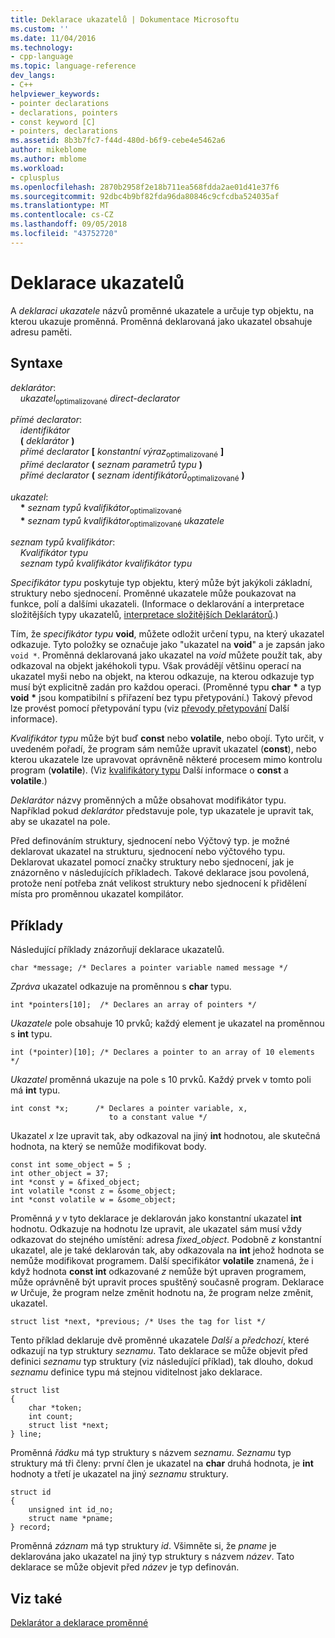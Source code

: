```yaml
---
title: Deklarace ukazatelů | Dokumentace Microsoftu
ms.custom: ''
ms.date: 11/04/2016
ms.technology:
- cpp-language
ms.topic: language-reference
dev_langs:
- C++
helpviewer_keywords:
- pointer declarations
- declarations, pointers
- const keyword [C]
- pointers, declarations
ms.assetid: 8b3b7fc7-f44d-480d-b6f9-cebe4e5462a6
author: mikeblome
ms.author: mblome
ms.workload:
- cplusplus
ms.openlocfilehash: 2870b2958f2e18b711ea568fdda2ae01d41e37f6
ms.sourcegitcommit: 92dbc4b9bf82fda96da80846c9cfcdba524035af
ms.translationtype: MT
ms.contentlocale: cs-CZ
ms.lasthandoff: 09/05/2018
ms.locfileid: "43752720"
---
```

# <a name="pointer-declarations"></a>Deklarace ukazatelů

A *deklaraci ukazatele* názvů proměnné ukazatele a určuje typ objektu, na kterou ukazuje proměnná. Proměnná deklarovaná jako ukazatel obsahuje adresu paměti.

## <a name="syntax"></a>Syntaxe

*deklarátor*:<br/>
&nbsp;&nbsp;&nbsp;&nbsp;*ukazatel*<sub>optimalizované</sub> *direct-declarator*

*přímé declarator*:<br/>
&nbsp;&nbsp;&nbsp;&nbsp;*identifikátor*<br/>
&nbsp;&nbsp;&nbsp;&nbsp;**(** *deklarátor* **)**<br/>
&nbsp;&nbsp;&nbsp;&nbsp;*přímé declarator* **[** *konstantní výraz*<sub>optimalizované</sub> **]**<br/>
&nbsp;&nbsp;&nbsp;&nbsp;*přímé declarator* **(** *seznam parametrů typu* **)**<br/>
&nbsp;&nbsp;&nbsp;&nbsp;*přímé declarator* **(** *seznam identifikátorů*<sub>optimalizované</sub> **)**

*ukazatel*:<br/>
&nbsp;&nbsp;&nbsp;&nbsp;<strong>\*</strong> *seznam typů kvalifikátor*<sub>optimalizované</sub><br/>
&nbsp;&nbsp;&nbsp;&nbsp;<strong>\*</strong> *seznam typů kvalifikátor*<sub>optimalizované</sub> *ukazatele*

*seznam typů kvalifikátor*:<br/>
&nbsp;&nbsp;&nbsp;&nbsp;*Kvalifikátor typu*<br/>
&nbsp;&nbsp;&nbsp;&nbsp;*seznam typů kvalifikátor* *kvalifikátor typu*

*Specifikátor typu* poskytuje typ objektu, který může být jakýkoli základní, struktury nebo sjednocení. Proměnné ukazatele může poukazovat na funkce, polí a dalšími ukazateli. (Informace o deklarování a interpretace složitějších typy ukazatelů, [interpretace složitějších Deklarátorů](../c-language/interpreting-more-complex-declarators.md).)

Tím, že *specifikátor typu* **void**, můžete odložit určení typu, na který ukazatel odkazuje. Tyto položky se označuje jako "ukazatel na **void**" a je zapsán jako `void *`. Proměnná deklarovaná jako ukazatel na *void* můžete použít tak, aby odkazoval na objekt jakéhokoli typu. Však provádějí většinu operací na ukazatel myši nebo na objekt, na kterou odkazuje, na kterou odkazuje typ musí být explicitně zadán pro každou operaci. (Proměnné typu **char** <strong>\*</strong> a typ **void** <strong>\*</strong> jsou kompatibilní s přiřazení bez typu přetypování.) Takový převod lze provést pomocí přetypování typu (viz [převody přetypování](../c-language/type-cast-conversions.md) Další informace).

*Kvalifikátor typu* může být buď **const** nebo **volatile**, nebo obojí. Tyto určit, v uvedeném pořadí, že program sám nemůže upravit ukazatel (**const**), nebo kterou ukazatele lze upravovat oprávněně některé procesem mimo kontrolu program (**volatile**). (Viz [kvalifikátory typu](../c-language/type-qualifiers.md) Další informace o **const** a **volatile**.)

*Deklarátor* názvy proměnných a může obsahovat modifikátor typu. Například pokud *deklarátor* představuje pole, typ ukazatele je upravit tak, aby se ukazatel na pole.

Před definováním struktury, sjednocení nebo Výčtový typ. je možné deklarovat ukazatel na strukturu, sjednocení nebo výčtového typu. Deklarovat ukazatel pomocí značky struktury nebo sjednocení, jak je znázorněno v následujících příkladech. Takové deklarace jsou povolená, protože není potřeba znát velikost struktury nebo sjednocení k přidělení místa pro proměnnou ukazatel kompilátor.

## <a name="examples"></a>Příklady
Následující příklady znázorňují deklarace ukazatelů.

```
char *message; /* Declares a pointer variable named message */
```

*Zpráva* ukazatel odkazuje na proměnnou s **char** typu.

```
int *pointers[10];  /* Declares an array of pointers */
```

*Ukazatele* pole obsahuje 10 prvků; každý element je ukazatel na proměnnou s **int** typu.

```
int (*pointer)[10]; /* Declares a pointer to an array of 10 elements */
```

*Ukazatel* proměnná ukazuje na pole s 10 prvků. Každý prvek v tomto poli má **int** typu.

```
int const *x;      /* Declares a pointer variable, x,
                      to a constant value */
```

Ukazatel *x* lze upravit tak, aby odkazoval na jiný **int** hodnotou, ale skutečná hodnota, na který se nemůže modifikovat body.

```
const int some_object = 5 ;
int other_object = 37;
int *const y = &fixed_object;
int volatile *const z = &some_object;
int *const volatile w = &some_object;
```

Proměnná *y* v tyto deklarace je deklarován jako konstantní ukazatel **int** hodnotu. Odkazuje na hodnotu lze upravit, ale ukazatel sám musí vždy odkazovat do stejného umístění: adresa *fixed_object*. Podobně *z* konstantní ukazatel, ale je také deklarován tak, aby odkazovala na **int** jehož hodnota se nemůže modifikovat programem. Další specifikátor **volatile** znamená, že i když hodnota **const int** odkazované *z* nemůže být upraven programem, může oprávněně být upravit proces spuštěný současně program. Deklarace *w* Určuje, že program nelze změnit hodnotu na, že program nelze změnit, ukazatel.

```
struct list *next, *previous; /* Uses the tag for list */
```

Tento příklad deklaruje dvě proměnné ukazatele *Další* a *předchozí*, které odkazují na typ struktury *seznamu*. Tato deklarace se může objevit před definici *seznamu* typ struktury (viz následující příklad), tak dlouho, dokud *seznamu* definice typu má stejnou viditelnost jako deklarace.

```
struct list
{
    char *token;
    int count;
    struct list *next;
} line;
```

Proměnná *řádku* má typ struktury s názvem *seznamu*. *Seznamu* typ struktury má tři členy: první člen je ukazatel na **char** druhá hodnota, je **int** hodnoty a třetí je ukazatel na jiný *seznamu* struktury.

```
struct id
{
    unsigned int id_no;
    struct name *pname;
} record;
```

Proměnná *záznam* má typ struktury *id*. Všimněte si, že *pname* je deklarována jako ukazatel na jiný typ struktury s názvem *název*. Tato deklarace se může objevit před *název* je typ definován.

## <a name="see-also"></a>Viz také

[Deklarátor a deklarace proměnné](../c-language/declarators-and-variable-declarations.md)